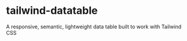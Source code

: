 # tailwind-datatable

A responsive, semantic, lightweight data table built to work with Tailwind CSS